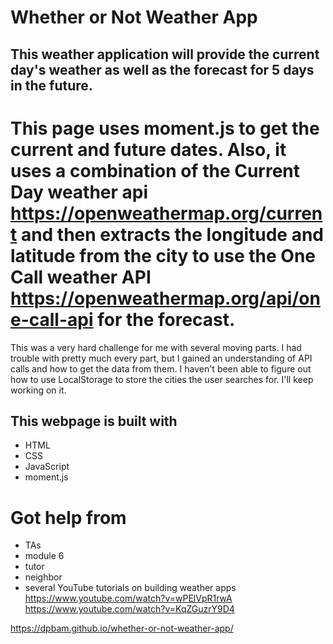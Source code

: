 # Whether or Not Weather App

## This weather application will provide the current day's weather as well as the forecast for 5 days in the future.

# This page uses moment.js to get the current and future dates. Also, it uses a combination of the Current Day weather api https://openweathermap.org/current and then extracts the longitude and latitude from the city to use the One Call weather API https://openweathermap.org/api/one-call-api for the forecast.

This was a very hard challenge for me with several moving parts. I had trouble with pretty much every part, but I gained an understanding of API calls and how to get the data from them. I haven't been able to figure out how to use LocalStorage to store the cities the user searches for. I'll keep working on it.

## This webpage is built with

- HTML
- CSS
- JavaScript
- moment.js

# Got help from

- TAs
- module 6
- tutor
- neighbor
- several YouTube tutorials on building weather apps
  https://www.youtube.com/watch?v=wPElVpR1rwA
  https://www.youtube.com/watch?v=KqZGuzrY9D4

https://dpbam.github.io/whether-or-not-weather-app/
